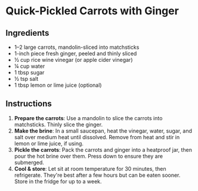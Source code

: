 # Quick-Pickled Carrots with Ginger

## Ingredients
- 1–2 large carrots, mandolin-sliced into matchsticks  
- 1-inch piece fresh ginger, peeled and thinly sliced  
- ½ cup rice wine vinegar (or apple cider vinegar)  
- ¼ cup water  
- 1 tbsp sugar  
- ½ tsp salt  
- 1 tbsp lemon or lime juice (optional)  

## Instructions
1. **Prepare the carrots**: Use a mandolin to slice the carrots into matchsticks. Thinly slice the ginger.  
2. **Make the brine**: In a small saucepan, heat the vinegar, water, sugar, and salt over medium heat until dissolved. Remove from heat and stir in lemon or lime juice, if using.  
3. **Pickle the carrots**: Pack the carrots and ginger into a heatproof jar, then pour the hot brine over them. Press down to ensure they are submerged.  
4. **Cool & store**: Let sit at room temperature for 30 minutes, then refrigerate. They're best after a few hours but can be eaten sooner. Store in the fridge for up to a week.  

